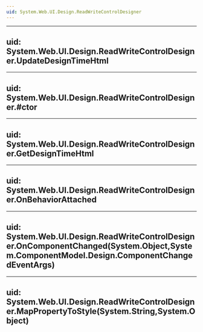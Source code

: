 ```yaml
---
uid: System.Web.UI.Design.ReadWriteControlDesigner
---
```


---
uid: System.Web.UI.Design.ReadWriteControlDesigner.UpdateDesignTimeHtml
---

---
uid: System.Web.UI.Design.ReadWriteControlDesigner.#ctor
---

---
uid: System.Web.UI.Design.ReadWriteControlDesigner.GetDesignTimeHtml
---

---
uid: System.Web.UI.Design.ReadWriteControlDesigner.OnBehaviorAttached
---

---
uid: System.Web.UI.Design.ReadWriteControlDesigner.OnComponentChanged(System.Object,System.ComponentModel.Design.ComponentChangedEventArgs)
---

---
uid: System.Web.UI.Design.ReadWriteControlDesigner.MapPropertyToStyle(System.String,System.Object)
---
